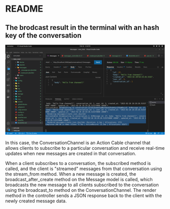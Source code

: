 # README

## The brodcast result in the terminal with an hash key of the conversation
![screen](app/assets/images/screen.png)

In this case, the ConversationChannel is an Action Cable channel that allows clients to subscribe to a particular conversation and receive real-time updates when new messages are created in that conversation.

When a client subscribes to a conversation, the subscribed method is called, and the client is "streamed" messages from that conversation using the stream_from method. When a new message is created, the broadcast_after_create method on the Message model is called, which broadcasts the new message to all clients subscribed to the conversation using the broadcast_to method on the ConversationChannel. The render method in the controller sends a JSON response back to the client with the newly created message data.